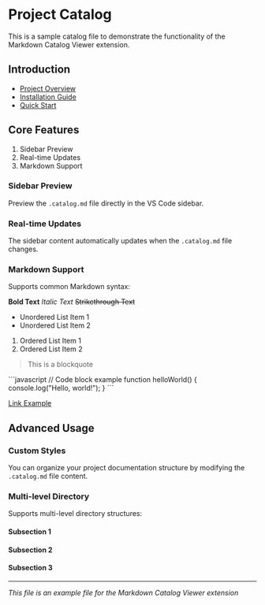 # Project Catalog

This is a sample catalog file to demonstrate the functionality of the Markdown Catalog Viewer extension.

## Introduction

- [Project Overview](#)
- [Installation Guide](#)
- [Quick Start](#)

## Core Features

1. Sidebar Preview
2. Real-time Updates
3. Markdown Support

### Sidebar Preview

Preview the `.catalog.md` file directly in the VS Code sidebar.

### Real-time Updates

The sidebar content automatically updates when the `.catalog.md` file changes.

### Markdown Support

Supports common Markdown syntax:

**Bold Text**
*Italic Text*
~~Strikethrough Text~~

- Unordered List Item 1
- Unordered List Item 2

1. Ordered List Item 1
2. Ordered List Item 2

> This is a blockquote

\```javascript
// Code block example
function helloWorld() {
  console.log("Hello, world!");
}
\```

[Link Example](https://example.com)

## Advanced Usage

### Custom Styles

You can organize your project documentation structure by modifying the `.catalog.md` file content.

### Multi-level Directory

Supports multi-level directory structures:

#### Subsection 1
#### Subsection 2
#### Subsection 3

---

*This file is an example file for the Markdown Catalog Viewer extension*
